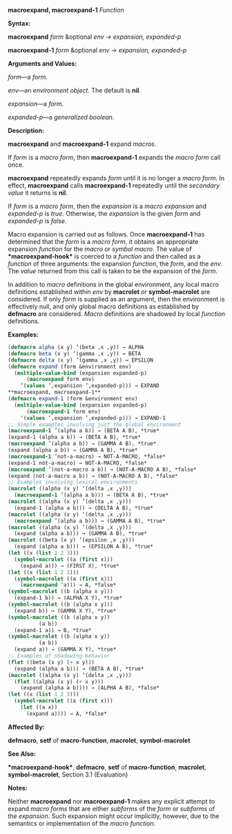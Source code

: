 **macroexpand, macroexpand-1** *Function* 



**Syntax:** 



**macroexpand** *form* &amp;optional *env → expansion, expanded-p* 



**macroexpand-1** *form* &amp;optional *env → expansion, expanded-p* 



**Arguments and Values:** 



*form*—a *form*. 



*env*—an *environment object*. The default is **nil**. 



*expansion*—a *form*. 



*expanded-p*—a *generalized boolean*. 



**Description:** 



**macroexpand** and **macroexpand-1** expand *macros*. 



If *form* is a *macro form*, then **macroexpand-1** expands the *macro form* call once. 



**macroexpand** repeatedly expands *form* until it is no longer a *macro form*. In effect, **macroexpand** calls **macroexpand-1** repeatedly until the *secondary value* it returns is **nil**. 



If *form* is a *macro form*, then the *expansion* is a *macro expansion* and *expanded-p* is *true*. Otherwise, the *expansion* is the given *form* and *expanded-p* is *false*. 



Macro expansion is carried out as follows. Once **macroexpand-1** has determined that the *form* is a *macro form*, it obtains an appropriate expansion *function* for the *macro* or *symbol macro*. The value of **\*macroexpand-hook\*** is coerced to a *function* and then called as a *function* of three arguments: the expansion *function*, the *form*, and the *env*. The *value* returned from this call is taken to be the expansion of the *form*. 



In addition to *macro* definitions in the global environment, any local macro definitions established within *env* by **macrolet** or **symbol-macrolet** are considered. If only *form* is supplied as an argument, then the environment is effectively null, and only global macro definitions as established by **defmacro** are considered. *Macro* definitions are shadowed by local *function* definitions. 



**Examples:**
```lisp
(defmacro alpha (x y) ‘(beta ,x ,y)) → ALPHA 
(defmacro beta (x y) ‘(gamma ,x ,y)) → BETA 
(defmacro delta (x y) ‘(gamma ,x ,y)) → EPSILON 
(defmacro expand (form &environment env) 
  (multiple-value-bind (expansion expanded-p) 
      (macroexpand form env) 
    ‘(values ’,expansion ’,expanded-p))) → EXPAND  
**macroexpand, macroexpand-1** 
(defmacro expand-1 (form &environment env) 
  (multiple-value-bind (expansion expanded-p) 
      (macroexpand-1 form env) 
    ‘(values ’,expansion ’,expanded-p))) → EXPAND-1 
;; Simple examples involving just the global environment 
(macroexpand-1 ’(alpha a b)) → (BETA A B), *true* 
(expand-1 (alpha a b)) → (BETA A B), *true* 
(macroexpand ’(alpha a b)) → (GAMMA A B), *true* 
(expand (alpha a b)) → (GAMMA A B), *true* 
(macroexpand-1 ’not-a-macro) → NOT-A-MACRO, *false* 
(expand-1 not-a-macro) → NOT-A-MACRO, *false* 
(macroexpand ’(not-a-macro a b)) → (NOT-A-MACRO A B), *false* 
(expand (not-a-macro a b)) → (NOT-A-MACRO A B), *false* 
;; Examples involving lexical environments 
(macrolet ((alpha (x y) ‘(delta ,x ,y))) 
  (macroexpand-1 ’(alpha a b))) → (BETA A B), *true* 
(macrolet ((alpha (x y) ‘(delta ,x ,y))) 
  (expand-1 (alpha a b))) → (DELTA A B), *true* 
(macrolet ((alpha (x y) ‘(delta ,x ,y))) 
  (macroexpand ’(alpha a b))) → (GAMMA A B), *true* 
(macrolet ((alpha (x y) ‘(delta ,x ,y))) 
  (expand (alpha a b))) → (GAMMA A B), *true* 
(macrolet ((beta (x y) ‘(epsilon ,x ,y))) 
  (expand (alpha a b))) → (EPSILON A B), *true* 
(let ((x (list 1 2 3))) 
  (symbol-macrolet ((a (first x))) 
    (expand a))) → (FIRST X), *true* 
(let ((x (list 1 2 3))) 
  (symbol-macrolet ((a (first x))) 
    (macroexpand ’a))) → A, *false* 
(symbol-macrolet ((b (alpha x y))) 
  (expand-1 b)) → (ALPHA X Y), *true* 
(symbol-macrolet ((b (alpha x y))) 
  (expand b)) → (GAMMA X Y), *true* 
(symbol-macrolet ((b (alpha x y)) 
		  (a b)) 
  (expand-1 a)) → B, *true* 
(symbol-macrolet ((b (alpha x y)) 
		  (a b)) 
  (expand a)) → (GAMMA X Y), *true*  
;; Examples of shadowing behavior 
(flet ((beta (x y) (+ x y))) 
  (expand (alpha a b))) → (BETA A B), *true* 
(macrolet ((alpha (x y) ‘(delta ,x ,y))) 
  (flet ((alpha (x y) (+ x y))) 
    (expand (alpha a b)))) → (ALPHA A B), *false* 
(let ((x (list 1 2 3))) 
  (symbol-macrolet ((a (first x))) 
    (let ((a x)) 
      (expand a)))) → A, *false* 
```
**Affected By:** 



**defmacro**, **setf** of **macro-function**, **macrolet**, **symbol-macrolet** 



**See Also:** 



**\*macroexpand-hook\***, **defmacro**, **setf** of **macro-function**, **macrolet**, **symbol-macrolet**, Section 3.1 (Evaluation) 



**Notes:** 



Neither **macroexpand** nor **macroexpand-1** makes any explicit attempt to expand *macro forms* that are either *subforms* of the *form* or *subforms* of the *expansion*. Such expansion might occur implicitly, however, due to the semantics or implementation of the *macro function*. 



